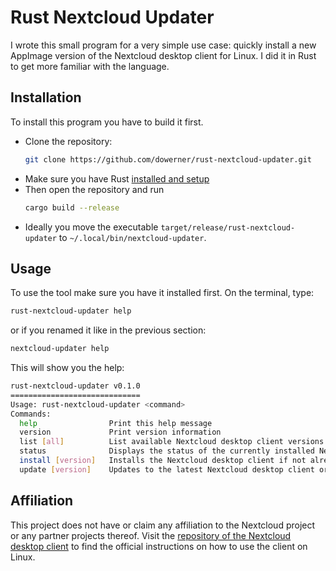 # Rust Nextcloud Updater
I wrote this small program for a very simple use case: quickly install a new AppImage version of the Nextcloud desktop client for Linux. I did it in Rust to get more familiar with the language.

## Installation
To install this program you have to build it first.
- Clone the repository:
  ```bash
  git clone https://github.com/dowerner/rust-nextcloud-updater.git
  ```
- Make sure you have Rust [installed and setup](https://www.rust-lang.org)
- Then open the repository and run
  ```bash
  cargo build --release
  ```
- Ideally you move the executable `target/release/rust-nextcloud-updater` to `~/.local/bin/nextcloud-updater`.

## Usage
To use the tool make sure you have it installed first. On the terminal, type:
```bash
rust-nextcloud-updater help
```
or if you renamed it like in the previous section:
```bash
nextcloud-updater help
```
This will show you the help:
```bash
rust-nextcloud-updater v0.1.0
=============================
Usage: rust-nextcloud-updater <command>
Commands:
  help                Print this help message
  version             Print version information
  list [all]          List available Nextcloud desktop client versions
  status              Displays the status of the currently installed Nextcloud desktop client
  install [version]   Installs the Nextcloud desktop client if not already installed
  update [version]    Updates to the latest Nextcloud desktop client or the version specified
```

## Affiliation
This project does not have or claim any affiliation to the Nextcloud project or any partner projects thereof. Visit the [repository of the Nextcloud desktop client](https://github.com/nextcloud/desktop) to find the official instructions on how to use the client on Linux.